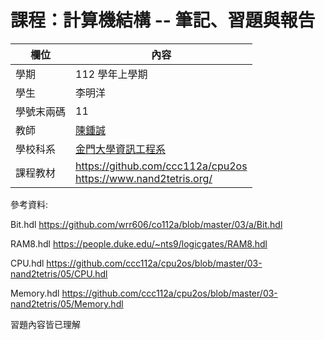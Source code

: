# 課程：計算機結構 -- 筆記、習題與報告

欄位 | 內容
-----|--------
學期 | 112 學年上學期
學生 |  李明洋
學號末兩碼 | 11
教師 | [陳鍾誠](https://www.nqu.edu.tw/educsie/index.php?act=blog&code=list&ids=4)
學校科系 | [金門大學資訊工程系](https://www.nqu.edu.tw/educsie/index.php)
課程教材 | https://github.com/ccc112a/cpu2os <BR/> https://www.nand2tetris.org/

參考資料:

Bit.hdl    https://github.com/wrr606/co112a/blob/master/03/a/Bit.hdl

RAM8.hdl   https://people.duke.edu/~nts9/logicgates/RAM8.hdl

CPU.hdl    https://github.com/ccc112a/cpu2os/blob/master/03-nand2tetris/05/CPU.hdl

Memory.hdl https://github.com/ccc112a/cpu2os/blob/master/03-nand2tetris/05/Memory.hdl


習題內容皆已理解
